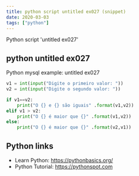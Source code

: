 ```yaml
---
title: python script untitled ex027 (snippet)
date: 2020-03-03
tags: ["python"]
---
```

Python script 'untitled ex027'


## python untitled ex027

Python mysql example: untitled ex027

```python
v1 = int(input("Digite o primeiro valor: "))
v2 = int(input("Digite o segundo valor: "))

if v1==v2:
    print("O {} e {} são iguais" .format(v1,v2))
elif v1 > v2:
    print("O {} é maior que {}" .format(v1,v2))
else:
    print("O {} é maior que {}" .format(v2,v1))


```

## Python links

- Learn Python: https://pythonbasics.org/
- Python Tutorial: https://pythonspot.com
